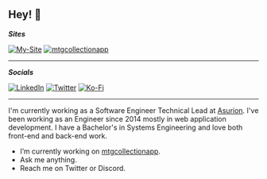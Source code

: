 ## Hey! 🤙

**_Sites_** 

[![My-Site](https://img.shields.io/website?label=Trevor%20Brixey&url=https%3A%2F%2Ftrevorbrixey.com)](https://trevorbrixey.com) [![mtgcollectionapp](https://img.shields.io/website?label=mtgcollectionapp&url=https%3A%2F%2Fmtgcollection.app)](https://mtgcollection.app)

---

**_Socials_**

[![LinkedIn](https://img.shields.io/badge/LinkedIn-0077B5?style=for-the-badge&logo=linkedin&logoColor=white)](https://www.linkedin.com/in/trevor-brixey-98ba599a/) [![Twitter](https://img.shields.io/badge/Twitter-1DA1F2?style=for-the-badge&logo=twitter&logoColor=white)](https://twitter.com/CastIronHomie) [![Ko-Fi](https://img.shields.io/badge/Ko--fi-F16061?style=for-the-badge&logo=ko-fi&logoColor=white)](https://ko-fi.com/trevorapps)

---

I'm currently working as a Software Engineer Technical Lead at [Asurion](https://www.asurion.com/). I've been working as an Engineer since 2014 mostly in web application development. I have a Bachelor's in Systems Engineering and love both front-end and back-end work.

- I’m currently working on [mtgcollectionapp](https://mtgcollection.app).
- Ask me anything.
- Reach me on Twitter or Discord.
